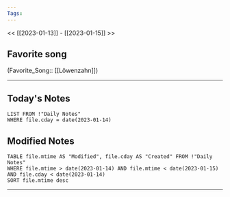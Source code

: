 ```yaml
---
Tags:
---
```

<< [[2023-01-13]] - [[2023-01-15]] >>
## Favorite song
(Favorite_Song:: [[Löwenzahn]])
___
## Today's Notes
```dataview
LIST FROM !"Daily Notes"
WHERE file.cday = date(2023-01-14)
```
## Modified Notes
```dataview
TABLE file.mtime AS "Modified", file.cday AS "Created" FROM !"Daily Notes" 
WHERE file.mtime > date(2023-01-14) AND file.mtime < date(2023-01-15) AND file.cday < date(2023-01-14)
SORT file.mtime desc
```
___
